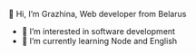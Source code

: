 👋 Hi, I’m Grazhina, Web developer from Belarus
- 👀 I’m interested in software development
- 🌱 I’m currently learning Node and English
